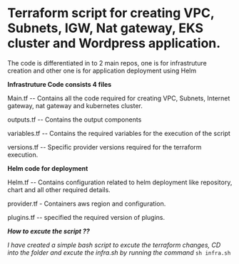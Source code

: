 # Terraform script for creating VPC, Subnets, IGW, Nat gateway, EKS cluster and Wordpress application. 

The code is differentiated in to 2 main repos, one is for infrastruture creation and other one is for application deployment using Helm 

**Infrastruture Code consists 4 files**

Main.tf -- Contains all the code required for creating VPC, Subnets, Internet gateway, nat gateway and kubernetes cluster.

outputs.tf -- Contains the output components 

variables.tf -- Contains the required variables for the execution of the script 

versions.tf -- Specific provider versions required for the terraform execution. 

**Helm code for deployment**

Helm.tf -- Contains configuration related to helm deployment like repository, chart and all other required details. 

provider.tf - Containers aws region and configuration.

plugins.tf -- specified the required version of plugins. 

_**How to excute the script ??**_


_I have created a simple bash script to excute the terraform changes, CD into the folder and excute the infra.sh by running the command_ `sh infra.sh`



